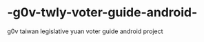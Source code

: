 -g0v-twly-voter-guide-android-
==============================

g0v taiwan legislative yuan voter guide android project
